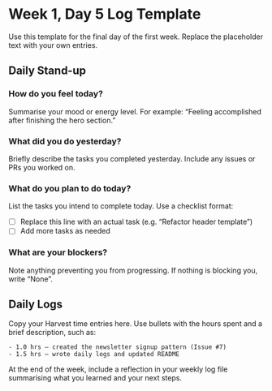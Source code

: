 # Week 1, Day 5 Log Template

Use this template for the final day of the first week.  Replace the placeholder text with your own entries.

## Daily Stand‑up

### How do you feel today?

Summarise your mood or energy level.  For example: “Feeling accomplished after finishing the hero section.”

### What did you do yesterday?

Briefly describe the tasks you completed yesterday.  Include any issues or PRs you worked on.

### What do you plan to do today?

List the tasks you intend to complete today.  Use a checklist format:

- [ ] Replace this line with an actual task (e.g. “Refactor header template”)
- [ ] Add more tasks as needed

### What are your blockers?

Note anything preventing you from progressing.  If nothing is blocking you, write “None”.

## Daily Logs

Copy your Harvest time entries here.  Use bullets with the hours spent and a brief description, such as:

```
- 1.0 hrs – created the newsletter signup pattern (Issue #7)
- 1.5 hrs – wrote daily logs and updated README
```

At the end of the week, include a reflection in your weekly log file summarising what you learned and your next steps.